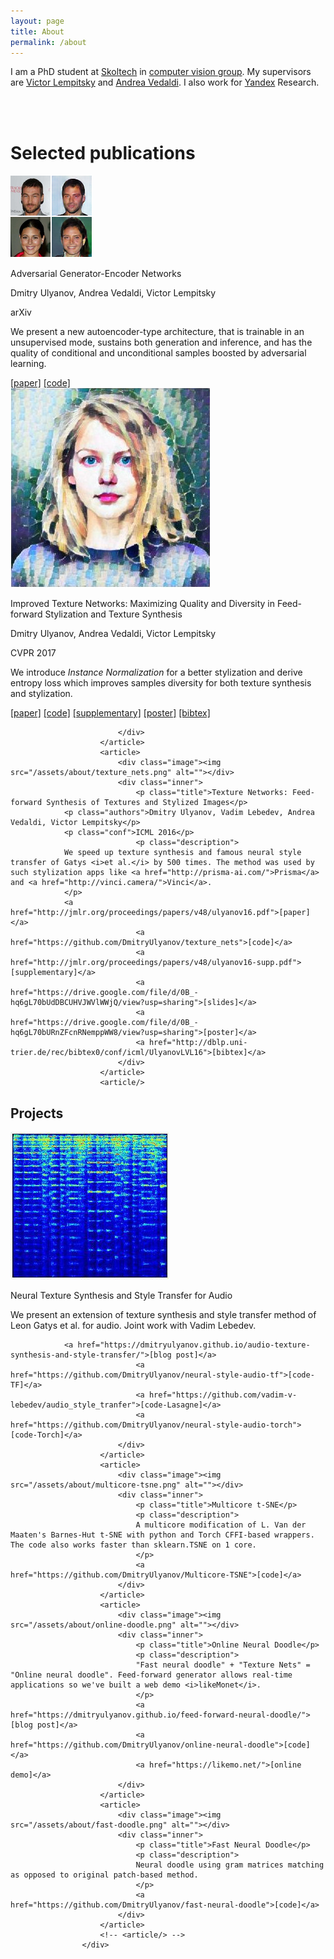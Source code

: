 ```yaml
---
layout: page
title: About
permalink: /about
---
```


I am a PhD student at [Skoltech](http://www.skoltech.ru/en/) in [computer vision group](http://sites.skoltech.ru/compvision/). My supervisors are [Victor Lempitsky](http://sites.skoltech.ru/compvision/members/vilem/) and [Andrea Vedaldi](http://www.robots.ox.ac.uk/~vedaldi/). I also work for [Yandex](https://en.wikipedia.org/wiki/Yandex) Research.

<br/>
<center>
<a href="https://docs.google.com/document/d/1eRQ41fevLl9o95lJbF19ldk5SzooeX1jp-Bxx8gA9m0/edit?usp=sharing"><i class="svg-icon cv"></i></a> <a href="https://www.twitter.com/{{ site.footer-links.twitter }}"><i class="svg-icon twitter"></i></a>
<a href="https://github.com/{{ site.footer-links.github }}"><i class="svg-icon github"></i></a> <a href="https://www.linkedin.com/in/{{ site.footer-links.linkedin }}"><i class="svg-icon linkedin"></i></a>
</center>
<br/>

# Selected publications
<div class="publications" >
						<article>
							<div class="image"><img src="/assets/about/age.png" alt=""></div>
							<div class="inner">
								<p class="title">Adversarial Generator-Encoder Networks</p>
								<p class="authors">Dmitry Ulyanov, Andrea Vedaldi, Victor Lempitsky</p>
								<p class="conf">arXiv</p>
								<p class="description">
								We present a new autoencoder-type architecture, that is trainable in an unsupervised mode, sustains both generation and inference, and has the quality of conditional and  unconditional samples boosted by adversarial learning.</p>
								<a href="http://sites.skoltech.ru/app/data/uploads/sites/25/2017/06/AGE.pdf">[paper]</a>
								<a href="https://github.com/DmitryUlyanov/AGE">[code]</a>
								</div>
						</article>
						<a name="texture_nets_v2"></a>
						<article>					
							<div class="image"><img src="/assets/about/karya.jpg" alt=""></div>
						   	<div class="inner">
								<p class="title">Improved Texture Networks: Maximizing Quality and Diversity in Feed-forward Stylization and Texture Synthesis</p>
								<p class="authors">Dmitry Ulyanov, Andrea Vedaldi, Victor Lempitsky</p>
								<p class="conf">CVPR 2017</p>
								<p class="description">
								We introduce <i>Instance Normalization</i> for a better stylization and derive entropy loss which improves samples diversity for both texture synthesis and stylization.
								</p>
								<a href="http://sites.skoltech.ru/app/data/uploads/sites/25/2017/01/texture_nets_v2.pdf">[paper]</a>
								<a href="https://github.com/DmitryUlyanov/texture_nets">[code]</a>
								<a href="http://sites.skoltech.ru/app/data/uploads/sites/25/2017/01/texture_nets_v2_sup.pdf">[supplementary]</a>
								<a href="https://drive.google.com/file/d/0B_-hq6gL70bUYWZaYV96elp3dzQ/view?usp=sharing">[poster]</a>
								<a href="http://dblp.uni-trier.de/rec/bibtex/journals/corr/UlyanovVL17">[bibtex]</a>   

							</div>
						</article>
						<article>
							<div class="image"><img src="/assets/about/texture_nets.png" alt=""></div>
							<div class="inner">
								<p class="title">Texture Networks: Feed-forward Synthesis of Textures and Stylized Images</p>
                <p class="authors">Dmitry Ulyanov, Vadim Lebedev, Andrea Vedaldi, Victor Lempitsky</p>
                <p class="conf">ICML 2016</p>
								<p class="description">
                We speed up texture synthesis and famous neural style transfer of Gatys <i>et al.</i> by 500 times. The method was used by such stylization apps like <a href="http://prisma-ai.com/">Prisma</a> and <a href="http://vinci.camera/">Vinci</a>.
                </p>
                <a href="http://jmlr.org/proceedings/papers/v48/ulyanov16.pdf">[paper]</a>
								<a href="https://github.com/DmitryUlyanov/texture_nets">[code]</a>
								<a href="http://jmlr.org/proceedings/papers/v48/ulyanov16-supp.pdf">[supplementary]</a>
								<a href="https://drive.google.com/file/d/0B_-hq6gL70bUdDBCUHVJWVlWWjQ/view?usp=sharing">[slides]</a>
								<a href="https://drive.google.com/file/d/0B_-hq6gL70bURnZFcnRNemppWW8/view?usp=sharing">[poster]</a>
								<a href="http://dblp.uni-trier.de/rec/bibtex0/conf/icml/UlyanovLVL16">[bibtex]</a>   
							</div>
						</article>
						<article/>
</div>

# Projects

<div class="projects">
						<article>
							<div class="image"><img src="/assets/about/spectr.jpg" alt=""></div>
							<div class="inner">
								<p class="title">Neural Texture Synthesis and Style Transfer for Audio</p>
                <p class="description">
								We present an extension of texture synthesis and style transfer method of Leon Gatys et al. for audio. Joint work with Vadim Lebedev.
								</p>

                <a href="https://dmitryulyanov.github.io/audio-texture-synthesis-and-style-transfer/">[blog post]</a>
								<a href="https://github.com/DmitryUlyanov/neural-style-audio-tf">[code-TF]</a>
								<a href="https://github.com/vadim-v-lebedev/audio_style_tranfer">[code-Lasagne]</a>
								<a href="https://github.com/DmitryUlyanov/neural-style-audio-torch">[code-Torch]</a>           
							</div>
						</article>
						<article>
							<div class="image"><img src="/assets/about/multicore-tsne.png" alt=""></div>
							<div class="inner">
								<p class="title">Multicore t-SNE</p>
								<p class="description">
								A multicore modification of L. Van der Maaten's Barnes-Hut t-SNE with python and Torch CFFI-based wrappers. The code also works faster than sklearn.TSNE on 1 core.
								</p>
								<a href="https://github.com/DmitryUlyanov/Multicore-TSNE">[code]</a>
							</div>
						</article>
						<article>
							<div class="image"><img src="/assets/about/online-doodle.png" alt=""></div>
							<div class="inner">
								<p class="title">Online Neural Doodle</p>
								<p class="description">
								"Fast neural doodle" + "Texture Nets" = "Online neural doodle". Feed-forward generator allows real-time applications so we've built a web demo <i>likeMonet</i>.
								</p>
								<a href="https://dmitryulyanov.github.io/feed-forward-neural-doodle/">[blog post]</a>
								<a href="https://github.com/DmitryUlyanov/online-neural-doodle">[code]</a>
								<a href="https://likemo.net/">[online demo]</a>
							</div>
						</article>
						<article>
							<div class="image"><img src="/assets/about/fast-doodle.png" alt=""></div>
							<div class="inner">
								<p class="title">Fast Neural Doodle</p>
								<p class="description">
								Neural doodle using gram matrices matching as opposed to original patch-based method.
								</p>
								<a href="https://github.com/DmitryUlyanov/fast-neural-doodle">[code]</a>
							</div>
						</article>
						<!-- <article/> -->
					</div>
